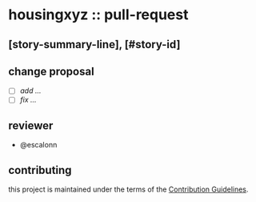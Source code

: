 # housingxyz :: pull-request

## [story-summary-line], [#story-id]

## change proposal

- [ ] _add ..._
- [ ] _fix ..._

## reviewer

- @escalonn

## contributing

this project is maintained under the terms of the [Contribution Guidelines][contribution-guidelines-url].

[contribution-guidelines-url]: https://github.com/housingxyz/housingxyz/blob/master/.github/CONTRIBUTING.md 'CONTRIBUTION GUIDELINES'
